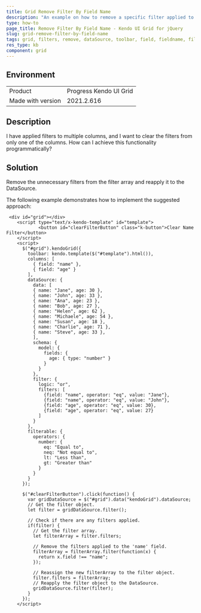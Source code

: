 ```yaml
---
title: Grid Remove Filter By Field Name
description: "An example on how to remove a specific filter applied to the DataSource of Kendo UI Grid."
type: how-to
page_title: Remove Filter By Field Name - Kendo UI Grid for jQuery
slug: grid-remove-filter-by-field-name
tags: grid, filters, remove, dataSource, toolbar, field, fieldname, filter
res_type: kb
component: grid
---
```


## Environment

<table>
 <tr>
  <td>Product</td>
  <td>Progress Kendo UI Grid</td>
 </tr>
 <tr>
  <td>Made with version</td>
  <td>2021.2.616</td>
 </tr>
</table>


## Description

I have applied filters to multiple columns, and I want to clear the filters from only one of the columns. How can I achieve this functionality programmatically?

## Solution

Remove the unnecessary filters from the filter array and reapply it to the DataSource.

The following example demonstrates how to implement the suggested approach:

```dojo
 <div id="grid"></div>
    <script type="text/x-kendo-template" id="template">
            <button id="clearFilterButton" class="k-button">Clear Name Filter</button>
    </script>
    <script>
      $("#grid").kendoGrid({
        toolbar: kendo.template($("#template").html()),
        columns: [
          { field: "name" },
          { field: "age" }
        ],
        dataSource: {
          data: [
          { name: "Jane", age: 30 }, 
          { name: "John", age: 33 },
          { name: "Ana", age: 23 },
          { name: "Bob", age: 27 },
          { name: "Helen", age: 62 },
          { name: "Michaele", age: 54 },
          { name: "Susan", age: 18 },
          { name: "Charlie", age: 71 },
          { name: "Steve", age: 33 },
          ],
          schema: {
            model: {
              fields: {
                age: { type: "number" }
              }
            }
          },
          filter: {
            logic: "or",
            filters: [
              {field: "name", operator: "eq", value: "Jane"},
              {field: "name", operator: "eq", value: "John"},
              {field: "age", operator: "eq", value: 30},
              {field: "age", operator: "eq", value: 27}
            ]
          }
        },
        filterable: {
          operators: {
            number: {
              eq: "Equal to",
              neq: "Not equal to",
              lt: "Less than",
              gt: "Greater than"
            }
          }
        }
      });

      $("#clearFilterButton").click(function() {
        var gridDataSource = $("#grid").data("kendoGrid").dataSource;
        // Get the filter object.
        let filter = gridDataSource.filter();
        
        // Check if there are any filters applied.
        if(filter) {
          // Get the filter array.
          let filterArray = filter.filters;
          
          // Remove the filters applied to the 'name' field.
          filterArray = filterArray.filter(function(x) {
            return x.field !== "name";
          });
          
          // Reassign the new filterArray to the filter object.
          filter.filters = filterArray;
          // Reapply the filter object to the DataSource.
          gridDataSource.filter(filter);
        }
      });
    </script>
```
